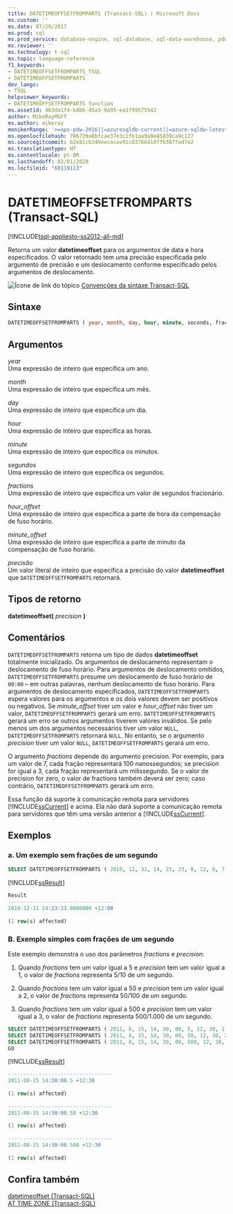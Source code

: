 ```yaml
---
title: DATETIMEOFFSETFROMPARTS (Transact-SQL) | Microsoft Docs
ms.custom: ''
ms.date: 07/29/2017
ms.prod: sql
ms.prod_service: database-engine, sql-database, sql-data-warehouse, pdw
ms.reviewer: ''
ms.technology: t-sql
ms.topic: language-reference
f1_keywords:
- DATETIMEOFFSETFROMPARTS_TSQL
- DATETIMEOFFSETFROMPARTS
dev_langs:
- TSQL
helpviewer_keywords:
- DATETIMEOFFSETFROMPARTS function
ms.assetid: 463da1f4-b4b6-45a3-9a95-ea1f99575542
author: MikeRayMSFT
ms.author: mikeray
monikerRange: '>=aps-pdw-2016||=azuresqldb-current||=azure-sqldw-latest||>=sql-server-2016||=sqlallproducts-allversions||>=sql-server-linux-2017||=azuresqldb-mi-current'
ms.openlocfilehash: 786729a6bfcae37e3c2fb1aa9a9e85839ca9c127
ms.sourcegitcommit: b2e81cb349eecacee91cd3766410ffb3677ad7e2
ms.translationtype: HT
ms.contentlocale: pt-BR
ms.lasthandoff: 02/01/2020
ms.locfileid: "68119113"
---
```

# <a name="datetimeoffsetfromparts-transact-sql"></a>DATETIMEOFFSETFROMPARTS (Transact-SQL)
[!INCLUDE[tsql-appliesto-ss2012-all-md](../../includes/tsql-appliesto-ss2012-all-md.md)]

Retorna um valor **datetimeoffset** para os argumentos de data e hora especificados. O valor retornado tem uma precisão especificada pelo argumento de precisão e um deslocamento conforme especificado pelos argumentos de deslocamento.  
  
![Ícone de link do tópico](../../database-engine/configure-windows/media/topic-link.gif "Ícone de link do tópico") [Convenções da sintaxe Transact-SQL](../../t-sql/language-elements/transact-sql-syntax-conventions-transact-sql.md)
  
## <a name="syntax"></a>Sintaxe  
  
```sql
DATETIMEOFFSETFROMPARTS ( year, month, day, hour, minute, seconds, fractions, hour_offset, minute_offset, precision )  
```  
  
## <a name="arguments"></a>Argumentos  

*year*  
Uma expressão de inteiro que especifica um ano.  
  
*month*  
Uma expressão de inteiro que especifica um mês.  
  
*day*  
Uma expressão de inteiro que especifica um dia.  
  
*hour*  
Uma expressão de inteiro que especifica as horas.  
  
*minute*  
Uma expressão de inteiro que especifica os minutos.  
  
*segundos*  
Uma expressão de inteiro que especifica os segundos.  
  
*fractions*  
Uma expressão de inteiro que especifica um valor de segundos fracionário.  
  
*hour_offset*  
Uma expressão de inteiro que especifica a parte de hora da compensação de fuso horário.  
  
*minute_offset*  
Uma expressão de inteiro que especifica a parte de minuto da compensação de fuso horário.  
  
*precisão*  
Um valor literal de inteiro que especifica a precisão do valor **datetimeoffset** que `DATETIMEOFFSETFROMPARTS` retornará.  
  
## <a name="return-types"></a>Tipos de retorno
**datetimeoffset(** *precision* **)**  
  
## <a name="remarks"></a>Comentários  

`DATETIMEOFFSETFROMPARTS` retorna um tipo de dados **datetimeoffset** totalmente inicializado. Os argumentos de deslocamento representam o deslocamento de fuso horário. Para argumentos de deslocamento omitidos, `DATETIMEOFFSETFROMPARTS` presume um deslocamento de fuso horário de `00:00` – em outras palavras, nenhum deslocamento de fuso horário. Para argumentos de deslocamento especificados, `DATETIMEOFFSETFROMPARTS` espera valores para os argumentos e os dois valores devem ser positivos ou negativos. Se *minute_offset* tiver um valor e *hour_offset* não tiver um valor, `DATETIMEOFFSETFROMPARTS` gerará um erro. `DATETIMEOFFSETFROMPARTS` gerará um erro se outros argumentos tiverem valores inválidos. Se pelo menos um dos argumentos necessários tiver um valor `NULL`, `DATETIMEOFFSETFROMPARTS` retornará `NULL`. No entanto, se o argumento *precision* tiver um valor `NULL`, `DATETIMEOFFSETFROMPARTS` gerará um erro.  
  
O argumento *fractions* depende do argumento precision. Por exemplo, para um valor de 7, cada fração representará 100 nanossegundos; se precision for igual a 3, cada fração representará um milissegundo. Se o valor de precision for zero, o valor de fractions também deverá ser zero; caso contrário, `DATETIMEOFFSETFROMPARTS` gerará um erro.  
  
Essa função dá suporte à comunicação remota para servidores [!INCLUDE[ssCurrent](../../includes/sscurrent-md.md)] e acima. Ela não dará suporte a comunicação remota para servidores que têm uma versão anterior a [!INCLUDE[ssCurrent](../../includes/sscurrent-md.md)].
  
## <a name="examples"></a>Exemplos  
  
### <a name="a-an-example-without-fractions-of-a-second"></a>a. Um exemplo sem frações de um segundo  
  
```sql
SELECT DATETIMEOFFSETFROMPARTS ( 2010, 12, 31, 14, 23, 23, 0, 12, 0, 7 ) AS Result;  
```  
  
[!INCLUDE[ssResult](../../includes/ssresult-md.md)]
  
```sql
Result  
----------------------------------
2010-12-31 14:23:23.0000000 +12:00  
  
(1 row(s) affected)  
```  
  
### <a name="b-example-with-fractions-of-a-second"></a>B. Exemplo simples com frações de um segundo  

Este exemplo demonstra o uso dos parâmetros *fractions* e *precision*:  

1. Quando *fractions* tem um valor igual a 5 e *precision* tem um valor igual a 1, o valor de *fractions* representa 5/10 de um segundo.  

2. Quando *fractions* tem um valor igual a 50 e *precision* tem um valor igual a 2, o valor de *fractions* representa 50/100 de um segundo.  

3. Quando *fractions* tem um valor igual a 500 e *precision* tem um valor igual a 3, o valor de *fractions* representa 500/1.000 de um segundo.  
  
```sql
SELECT DATETIMEOFFSETFROMPARTS ( 2011, 8, 15, 14, 30, 00, 5, 12, 30, 1 );  
SELECT DATETIMEOFFSETFROMPARTS ( 2011, 8, 15, 14, 30, 00, 50, 12, 30, 2 );  
SELECT DATETIMEOFFSETFROMPARTS ( 2011, 8, 15, 14, 30, 00, 500, 12, 30, 3 );  
GO  
```  
  
[!INCLUDE[ssResult](../../includes/ssresult-md.md)]
  
```sql
----------------------------------  
2011-08-15 14:30:00.5 +12:30  
  
(1 row(s) affected)  
  
----------------------------------  
2011-08-15 14:30:00.50 +12:30  
  
(1 row(s) affected)  
  
----------------------------------  
2011-08-15 14:30:00.500 +12:30  
  
(1 row(s) affected)  
```  
  
## <a name="see-also"></a>Confira também
[datetimeoffset &#40;Transact-SQL&#41;](../../t-sql/data-types/datetimeoffset-transact-sql.md)  
[AT TIME ZONE &#40;Transact-SQL&#41;](../../t-sql/queries/at-time-zone-transact-sql.md)
  
  


